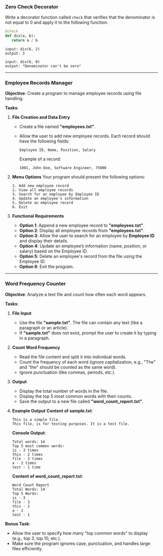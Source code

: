 ### Zero Check Decorator

Write a decorator function called `check` that verifies that the denominator is not equal to 0 and apply it to the following function:

```python
@check
def div(a, b):
   return a / b
```

```
input: div(6, 2)
output: 3
```

```
input: div(6, 0)
output: "Denominator can't be zero"
```

---

### **Employee Records Manager**

**Objective**: Create a program to manage employee records using file handling.

**Tasks**:

1. **File Creation and Data Entry**

   - Create a file named **"employees.txt"**.
   - Allow the user to add new employee records. Each record should have the following fields:

     ```
     Employee ID, Name, Position, Salary
     ```

     Example of a record:
     ```
     1001, John Doe, Software Engineer, 75000
     ```
2. **Menu Options**
   Your program should present the following options:

   ```
   1. Add new employee record
   2. View all employee records
   3. Search for an employee by Employee ID
   4. Update an employee's information
   5. Delete an employee record
   6. Exit
   ```
3. **Functional Requirements**

   - **Option 1**: Append a new employee record to **"employees.txt"**.
   - **Option 2**: Display all employee records from **"employees.txt"**.
   - **Option 3**: Allow the user to search for an employee by **Employee ID** and display their details.
   - **Option 4**: Update an employee’s information (name, position, or salary) based on the Employee ID.
   - **Option 5**: Delete an employee's record from the file using the Employee ID.
   - **Option 6**: Exit the program.

---

### **Word Frequency Counter**

**Objective**: Analyze a text file and count how often each word appears.

**Tasks**:

1. **File Input**

   - Use the file **"sample.txt"**. The file can contain any text (like a paragraph or an article).
   - If **"sample.txt"** does not exist, prompt the user to create it by typing in a paragraph.
2. **Count Word Frequency**

   - Read the file content and split it into individual words.
   - Count the frequency of each word (ignore capitalization, e.g., "The" and "the" should be counted as the same word).
   - Ignore punctuation (like commas, periods, etc.).
3. **Output**

   - Display the total number of words in the file.
   - Display the top 5 most common words with their counts.
   - Save the output to a new file called **"word_count_report.txt"**.
4. **Example Output**
   **Content of sample.txt**:

   ```
   This is a simple file.
   This file, is for testing purposes. It is a test file.
   ```

   **Console Output**:

   ```
   Total words: 14
   Top 5 most common words:
   is - 3 times
   this - 2 times
   file - 3 times
   a - 2 times
   test - 1 time
   ```

   **Content of word_count_report.txt**:

   ```
   Word Count Report
   Total Words: 14
   Top 5 Words:
   is - 3
   file - 3
   this - 2
   a - 2
   test - 1
   ```

**Bonus Task**:

- Allow the user to specify how many "top common words" to display (e.g., top 3, top 10, etc.).
- Make sure the program ignores case, punctuation, and handles large files efficiently.
